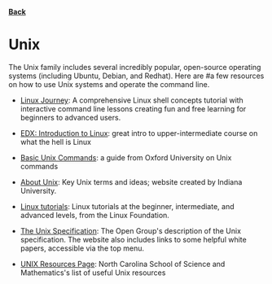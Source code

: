 [**Back**](/README.md/)

# Unix

The Unix family includes several incredibly popular, open-source operating systems (including Ubuntu, Debian, and Redhat).
Here are #a few resources on how to use Unix systems and operate the command line.

- [Linux Journey](https://linuxjourney.com/): A comprehensive Linux shell concepts tutorial with interactive command line lessons creating fun and free learning for beginners to advanced users.

- [EDX: Introduction to Linux](https://www.edx.org/course/introduction-to-linux): great intro to upper-intermediate course on what the hell is Linux

- [Basic Unix Commands](https://www.maths.ox.ac.uk/system/files/legacy/2356/basic-unix.pdf): a guide from Oxford University on Unix commands

- [About Unix](https://kb.iu.edu/d/agat): Key Unix terms and ideas; website created by Indiana University. 

- [Linux tutorials](https://www.linux.org/forums/#linux-tutorials.122): Linux tutorials at the beginner, intermediate, and advanced levels, from the Linux Foundation. 
 
- [The Unix Specification](https://unix.org/what_is_unix/): The Open Group's description of the Unix specification. The website also includes links to some helpful white papers, accessible via the top menu. 

- [UNIX Resources Page](https://faculty.ncssm.edu/~morrison/resources/unixResources/): North Carolina School of Science and Mathematics's list of useful Unix resources

